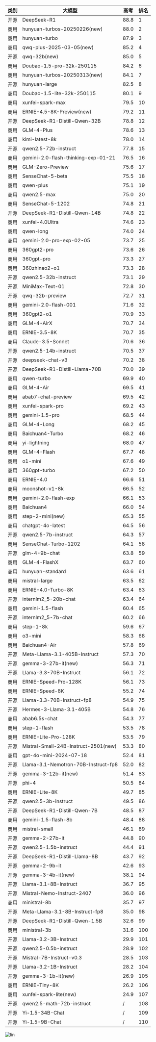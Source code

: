 
| 类别 | 大模型                         | 高考 | 排名 |
|-----|------------------------------|---------|----|
|开源|DeepSeek-R1|88.8|1|
|商用|hunyuan-turbos-20250226(new)|88.0|2|
|商用|hunyuan-turbo|87.9|3|
|商用|qwq-plus-2025-03-05(new)|85.2|4|
|开源|qwq-32b(new)|85.0|5|
|商用|Doubao-1.5-pro-32k-250115|84.2|6|
|商用|hunyuan-turbos-20250313(new)|84.1|7|
|开源|hunyuan-large|82.5|8|
|商用|Doubao-1.5-lite-32k-250115|80.1|9|
|商用|xunfei-spark-max|79.5|10|
|商用|ERNIE-4.5-8K-Preview(new)|79.2|11|
|开源|DeepSeek-R1-Distill-Qwen-32B|78.8|12|
|商用|GLM-4-Plus|78.6|13|
|商用|kimi-latest-8k|78.0|14|
|开源|qwen2.5-72b-instruct|77.8|15|
|商用|gemini-2.0-flash-thinking-exp-01-21|76.5|16|
|商用|GLM-Zero-Preview|75.6|17|
|商用|SenseChat-5-beta|75.5|18|
|商用|qwen-plus|75.1|19|
|商用|qwen2.5-max|75.0|20|
|商用|SenseChat-5-1202|74.8|21|
|开源|DeepSeek-R1-Distill-Qwen-14B|74.8|22|
|商用|xunfei-4.0Ultra|74.6|23|
|商用|qwen-long|74.0|24|
|商用|gemini-2.0-pro-exp-02-05|73.7|25|
|商用|360gpt2-pro|73.6|26|
|商用|360gpt-pro|73.3|27|
|商用|360zhinao2-o1|73.3|28|
|开源|qwen2.5-32b-instruct|73.1|29|
|开源|MiniMax-Text-01|72.8|30|
|开源|qwq-32b-preview|72.7|31|
|商用|gemini-2.0-flash-001|71.6|32|
|商用|360gpt2-o1|70.9|33|
|商用|GLM-4-AirX|70.7|34|
|商用|ERNIE-3.5-8K|70.7|35|
|商用|Claude-3.5-Sonnet|70.6|36|
|开源|qwen2.5-14b-instruct|70.5|37|
|开源|deepseek-chat-v3|70.2|38|
|开源|DeepSeek-R1-Distill-Llama-70B|70.0|39|
|商用|qwen-turbo|69.9|40|
|商用|GLM-4-Air|69.5|41|
|商用|abab7-chat-preview|69.5|42|
|商用|xunfei-spark-pro|69.2|43|
|商用|gemini-1.5-pro|68.5|44|
|商用|GLM-4-Long|68.2|45|
|商用|Baichuan4-Turbo|68.2|46|
|商用|yi-lightning|68.0|47|
|商用|GLM-4-Flash|67.7|48|
|商用|o1-mini|67.6|49|
|商用|360gpt-turbo|67.2|50|
|商用|ERNIE-4.0|66.6|51|
|商用|moonshot-v1-8k|66.5|52|
|商用|gemini-2.0-flash-exp|66.1|53|
|商用|Baichuan4|66.0|54|
|商用|step-2-mini(new)|65.3|55|
|商用|chatgpt-4o-latest|64.5|56|
|开源|qwen2.5-7b-instruct|64.3|57|
|商用|SenseChat-Turbo-1202|64.1|58|
|开源|glm-4-9b-chat|63.8|59|
|商用|GLM-4-FlashX|63.7|60|
|商用|hunyuan-standard|63.6|61|
|商用|mistral-large|63.5|62|
|商用|ERNIE-4.0-Turbo-8K|63.4|63|
|开源|internlm2_5-20b-chat|63.4|64|
|商用|gemini-1.5-flash|60.4|65|
|开源|internlm2_5-7b-chat|60.2|66|
|商用|step-1-8k|59.6|67|
|商用|o3-mini|58.3|68|
|商用|Baichuan4-Air|57.8|69|
|开源|Meta-Llama-3.1-405B-Instruct|57.3|70|
|开源|gemma-3-27b-it(new)|56.3|71|
|开源|Llama-3.3-70B-Instruct|56.1|72|
|商用|ERNIE-Speed-Pro-128K|56.1|73|
|商用|ERNIE-Speed-8K|55.2|74|
|开源|Llama-3.3-70B-Instruct-fp8|54.9|75|
|开源|Hermes-3-Llama-3.1-405B|54.8|76|
|商用|abab6.5s-chat|54.3|77|
|商用|step-1-flash|53.5|78|
|商用|ERNIE-Lite-Pro-128K|53.5|79|
|开源|Mistral-Small-24B-Instruct-2501(new)|53.3|80|
|商用|gpt-4o-mini-2024-07-18|52.4|81|
|开源|Llama-3.1-Nemotron-70B-Instruct-fp8|52.0|82|
|开源|gemma-3-12b-it(new)|51.4|83|
|开源|phi-4|50.5|84|
|商用|ERNIE-Lite-8K|49.7|85|
|开源|qwen2.5-3b-instruct|49.5|86|
|开源|DeepSeek-R1-Distill-Qwen-7B|48.5|87|
|商用|gemini-1.5-flash-8b|48.4|88|
|商用|mistral-small|46.1|89|
|开源|gemma-2-27b-it|44.8|90|
|开源|qwen2.5-1.5b-instruct|44.4|91|
|开源|DeepSeek-R1-Distill-Llama-8B|43.7|92|
|开源|gemma-2-9b-it|42.6|93|
|开源|gemma-3-4b-it(new)|38.1|94|
|开源|Llama-3.1-8B-Instruct|36.7|95|
|开源|Mistral-Nemo-Instruct-2407|36.0|96|
|商用|ministral-8b|35.7|97|
|开源|Meta-Llama-3.1-8B-Instruct-fp8|35.0|98|
|开源|DeepSeek-R1-Distill-Qwen-1.5B|32.6|99|
|商用|ministral-3b|31.6|100|
|开源|Llama-3.2-3B-Instruct|29.9|101|
|开源|qwen2.5-0.5b-instruct|28.9|102|
|开源|Mistral-7B-Instruct-v0.3|28.5|103|
|开源|Llama-3.2-1B-Instruct|28.2|104|
|开源|gemma-3-1b-it(new)|26.9|105|
|商用|ERNIE-Tiny-8K|26.2|106|
|商用|xunfei-spark-lite(new)|24.9|107|
|开源|qwen2.5-math-72b-instruct|/|108|
|开源|Yi-1.5-34B-Chat|/|109|
|开源|Yi-1.5-9B-Chat|/|110|


![lin](../pic/高考.png)
